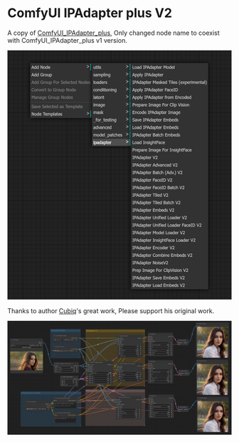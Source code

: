 # ComfyUI IPAdapter plus V2

A copy of [ComfyUI_IPAdapter_plus](https://github.com/cubiq/ComfyUI_IPAdapter_plus), Only changed node name to coexist with ComfyUI_IPAdapter_plus v1 version.

![image](exampleV2/IPAdapterV2_menu.png)

Thanks to author [Cubiq](https://github.com/cubiq)'s great work, Please support his original work.

![image](exampleV2/IPAdapterV1&V2.png)